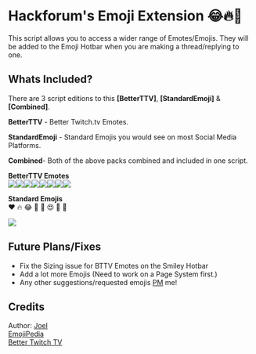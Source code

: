 # Hackforum's Emoji Extension 😂🔥🙏
This script allows you to access a wider range of Emotes/Emojis. They will be added to the Emoji Hotbar when you are making a thread/replying to one.

## Whats Included?
There are 3 script editions to this **[BetterTTV]**, **[StandardEmoji]**</u> & **[Combined]**.

**BetterTTV** - Better Twitch.tv Emotes.

**StandardEmoji** - Standard Emojis you would see on most Social Media Platforms.

**Combined**- Both of the above packs combined and included in one script.

<b>BetterTTV Emotes</b><br>
<img src="https://i.ibb.co/ph9Jm7c/nymnCorn.gif"><img src="https://i.ibb.co/yWy5RKp/peepo-Dance.gif"><img src="https://i.ibb.co/N7rB0vT/peepoSad.png"><img src="https://i.ibb.co/jfzn4Vk/pepeD.gif"><img src="https://i.ibb.co/rk3hHHs/Pepega.png"><img src="https://i.ibb.co/MgNHmhP/Pepe-Hands.png"><img src="https://i.ibb.co/5M0HWzt/pepeJam.gif"><img src="https://i.ibb.co/X4CZnSp/Pepe-Laugh.gif">

<b>Standard Emojis</b><br>
❤ 🔥 😂 🥰 🥺 😍 👏 🙏
 
<img src="https://i.gyazo.com/7ed4ed944ff65ceb79ab528820d0092e.png">

## Future Plans/Fixes
- Fix the Sizing issue for BTTV Emotes on the Smiley Hotbar
- Add a lot more Emojis (Need to work on a Page System first.)
- Any other suggestions/requested emojis <a href="https://hackforums.net/private.php?action=send&uid=3790579&subject=Emoji%20Suggestion">PM</a> me! 

## Credits 
Author: <a href="https://hackforums.net/member.php?action=profile&uid=3790579" target="_blank">Joel</a><br>
<a href="https://emojipedia.org/">EmojiPedia</a><br>
<a href="https://betterttv.com/">Better Twitch TV</a>
